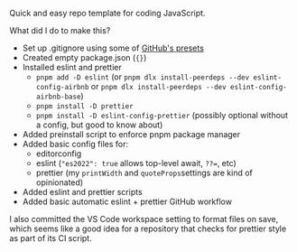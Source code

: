 Quick and easy repo template for coding JavaScript.

What did I do to make this?

- Set up .gitignore using some of [GitHub's presets](https://github.com/github/gitignore)
- Created empty package.json (`{}`)
- Installed eslint and prettier
  - `pnpm add -D eslint` (or `pnpm dlx install-peerdeps --dev eslint-config-airbnb` or `pnpm dlx install-peerdeps --dev eslint-config-airbnb-base`)
  - `pnpm install -D prettier`
  - `pnpm install -D eslint-config-prettier` (possibly optional without a config, but good to know about)
- Added preinstall script to enforce pnpm package manager
- Added basic config files for:
  - editorconfig
  - eslint (`"es2022": true` allows top-level await, `??=`, etc)
  - prettier (my `printWidth` and `quoteProps`settings are kind of opinionated)
- Added eslint and prettier scripts
- Added basic automatic eslint + prettier GitHub workflow

I also committed the VS Code workspace setting to format files on save, which seems like a good idea for a repository that checks for prettier style as part of its CI script.
